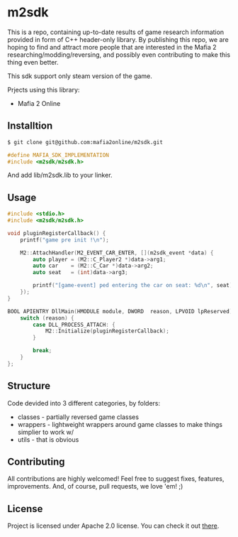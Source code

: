 # m2sdk

This is a repo, containing up-to-date results of game research information provided in form of C++ header-only library.
By publishing this repo, we are hoping to find and attract more people that are interested in the Mafia 2 researching/modding/reversing,
and possibly even contributing to make this thing even better.

This sdk support only steam version of the game.

Prjects using this library:

* Mafia 2 Online

## Installtion

```sh
$ git clone git@github.com:mafia2online/m2sdk.git
```

```c
#define MAFIA_SDK_IMPLEMENTATION
#include <m2sdk/m2sdk.h>
```

And add lib/m2sdk.lib to your linker.

## Usage

```c
#include <stdio.h>
#include <m2sdk/m2sdk.h>

void pluginRegisterCallback() {
    printf("game pre init !\n");

    M2::AttachHandler(M2_EVENT_CAR_ENTER, [](m2sdk_event *data) {
        auto player = (M2::C_Player2 *)data->arg1;
        auto car    = (M2::C_Car *)data->arg2;
        auto seat   = (int)data->arg3;

        printf("[game-event] ped entering the car on seat: %d\n", seat);
    });
}

BOOL APIENTRY DllMain(HMODULE module, DWORD  reason, LPVOID lpReserved) {
    switch (reason) {
        case DLL_PROCESS_ATTACH: {
            M2::Initialize(pluginRegisterCallback);
        }

        break;
    }
};
```

## Structure

Code devided into 3 different categories, by folders:

* classes - partially reversed game classes
* wrappers - lightweight wrappers around game classes to make things simplier to work w/
* utils - that is obvious

## Contributing

All contributions are highly welcomed! Feel free to suggest fixes, features, improvements.
And, of course, pull requests, we love 'em! ;)

## License

Project is licensed under Apache 2.0 license.
You can check it out [there](LICENSE).
